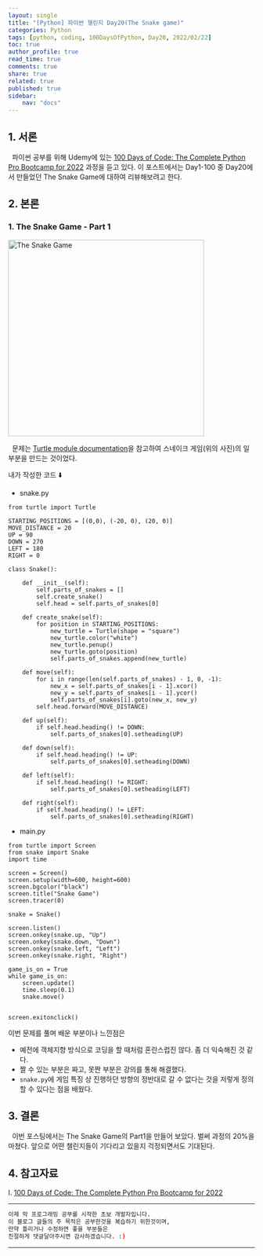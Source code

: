 ```yaml
---
layout: single
title: "[Python] 파이썬 챌린지 Day20(The Snake game)"
categories: Python
tags: [python, coding, 100DaysOfPython, Day20, 2022/02/22]
toc: true
author_profile: true
read_time: true
comments: true
share: true
related: true
published: true
sidebar: 
    nav: "docs"
---
```


## 1. 서론

&nbsp;&nbsp;파이썬 공부를 위해 Udemy에 있는 [100 Days of Code: The Complete Python Pro Bootcamp for 2022](https://www.udemy.com/course/100-days-of-code/) 과정을 듣고 있다. 이 포스트에서는 Day1-100 중 Day20에서 만들었던 The Snake Game에 대하여 리뷰해보려고 한다.

## 2. 본론

### 1. The Snake Game - Part 1

<img src='https://i.ytimg.com/vi/QcYl7YT--3Y/maxresdefault.jpg' alt="The Snake Game" width="400"/>

&nbsp;&nbsp;문제는 [Turtle module documentation](https://docs.python.org/3/library/turtle.html#module-turtle)을 참고하여 스네이크 게임(위의 사진)의 일부분을 만드는 것이었다.

내가 작성한 코드 ⬇️

- snake.py

```
from turtle import Turtle

STARTING_POSITIONS = [(0,0), (-20, 0), (20, 0)]
MOVE_DISTANCE = 20
UP = 90
DOWN = 270
LEFT = 180
RIGHT = 0

class Snake():
    
    def __init__(self):
        self.parts_of_snakes = []
        self.create_snake()
        self.head = self.parts_of_snakes[0]
        
    def create_snake(self):
        for position in STARTING_POSITIONS:
            new_turtle = Turtle(shape = "square")
            new_turtle.color("white")
            new_turtle.penup()
            new_turtle.goto(position)
            self.parts_of_snakes.append(new_turtle)
    
    def move(self):
        for i in range(len(self.parts_of_snakes) - 1, 0, -1):
            new_x = self.parts_of_snakes[i - 1].xcor()
            new_y = self.parts_of_snakes[i - 1].ycor()
            self.parts_of_snakes[i].goto(new_x, new_y)
        self.head.forward(MOVE_DISTANCE)
        
    def up(self):
        if self.head.heading() != DOWN:
            self.parts_of_snakes[0].setheading(UP)
        
    def down(self):
        if self.head.heading() != UP:
            self.parts_of_snakes[0].setheading(DOWN)
        
    def left(self):
        if self.head.heading() != RIGHT:
            self.parts_of_snakes[0].setheading(LEFT)
        
    def right(self):
        if self.head.heading() != LEFT:
            self.parts_of_snakes[0].setheading(RIGHT)
```

- main.py
  
```
from turtle import Screen
from snake import Snake
import time

screen = Screen()
screen.setup(width=600, height=600)
screen.bgcolor("black")
screen.title("Snake Game")
screen.tracer(0)

snake = Snake()

screen.listen()
screen.onkey(snake.up, "Up")
screen.onkey(snake.down, "Down")
screen.onkey(snake.left, "Left")
screen.onkey(snake.right, "Right")

game_is_on = True
while game_is_on:
    screen.update()
    time.sleep(0.1)
    snake.move()
    

screen.exitonclick()
```

이번 문제를 풀며 배운 부분이나 느낀점은
- 예전에 객체지향 방식으로 코딩을 할 때처럼 혼란스럽진 않다. 좀 더 익숙해진 것 같다.
- 짤 수 있는 부분은 짜고, 못짠 부분은 강의를 통해 해결했다.
- ```snake.py```에 게임 특징 상 진행하던 방향의 정반대로 갈 수 없다는 것을 저렇게 정의할 수 있다는 점을 배웠다.

## 3. 결론

&nbsp;&nbsp;이번 포스팅에서는 The Snake Game의 Part1을 만들어 보았다. 벌써 과정의 20%을 마쳤다. 앞으로 어떤 챌린지들이 기다리고 있을지 걱정되면서도 기대된다.

## 4. 참고자료

Ⅰ. [100 Days of Code: The Complete Python Pro Bootcamp for 2022](https://www.udemy.com/course/100-days-of-code/)

---

```bash
이제 막 프로그래밍 공부를 시작한 초보 개발자입니다.
이 블로그 글들의 주 목적은 공부한것을 복습하기 위한것이며, 
만약 틀리거나 수정하면 좋을 부분들은
친절하게 댓글달아주시면 감사하겠습니다. :)
```

---